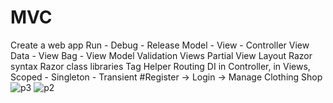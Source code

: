 # MVC
Create a web app
Run - Debug - Release
Model - View  - Controller
View Data - View Bag - View Model
Validation
Views
Partial View
Layout
Razor syntax
Razor class libraries
Tag Helper
Routing
DI in Controller, in Views, 
Scoped - Singleton - Transient
#Register -> Login -> Manage Clothing Shop
![p3](https://user-images.githubusercontent.com/81465934/221810498-0f480060-34af-4299-ad6f-52aa545707f0.JPG)
![p2](https://user-images.githubusercontent.com/81465934/221810515-a054dfcf-7ea6-460a-a6ce-f1060fcc83ca.JPG)
